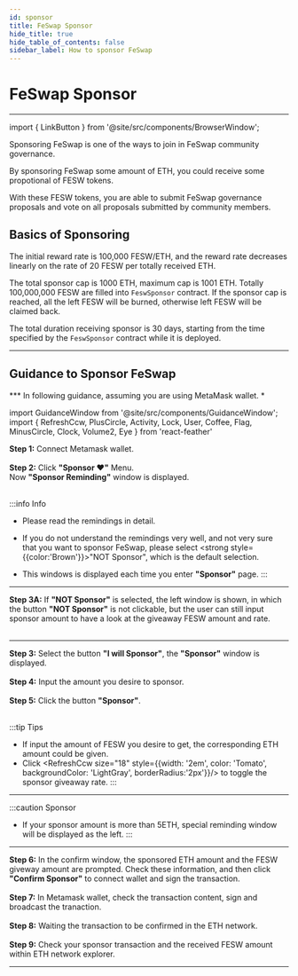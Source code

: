 ```yaml
---
id: sponsor
title: FeSwap Sponsor
hide_title: true
hide_table_of_contents: false
sidebar_label: How to sponsor FeSwap
---
```


<div  style={{ color: "#00A4B8",}}>
  <h1> FeSwap Sponsor </h1>
</div>

_____________

import { LinkButton } from '@site/src/components/BrowserWindow';

Sponsoring FeSwap is one of the ways to join in FeSwap community governance. <br/> 

By sponsoring FeSwap some amount of ETH, you could receive some propotional of FESW tokens. <br/> 

With these FESW tokens, you are able to submit FeSwap governance proposals and vote on all proposals submitted by community members.

<LinkButton url="https://app.feswap.io/#/sponsor" link="Start to Sponsor FeSwap ↗" />

<div style={{height:'60px'}}/>


## <span className="title"> Basics of Sponsoring </span>

The initial reward rate is 100,000 FESW/ETH, and the reward rate decreases linearly on the rate of 20 FESW per totally received ETH.

The total sponsor cap is 1000 ETH, maximum cap is 1001 ETH. Totally 100,000,000 FESW are filled into `FeswSponsor` contract. If the sponsor cap is reached, all the left FESW will be burned, otherwise left FESW will be claimed back.

The total duration receiving sponsor is 30 days, starting from the time specified by the `FeswSponsor` contract while it is deployed.  

<LinkButton url="docs/Contracts/sponsor" link="Learn more about FeSwap Sponsor 👈" />

<div style={{height:'60px'}}/>

_________________

## <span className="title"> Guidance to Sponsor FeSwap </span>
*** In following guidance, assuming you are using MetaMask wallet. *

import GuidanceWindow from '@site/src/components/GuidanceWindow';
import { RefreshCcw, PlusCircle, Activity, Lock, User, Coffee, Flag, MinusCircle, Clock, Volume2, Eye } from 'react-feather'

<GuidanceWindow imageUrl="img/Guidance/Sponsor/Sponsor01.png">
  <span>
    <strong>Step 1:</strong> Connect Metamask wallet. <br/><br/>
    <strong>Step 2:</strong> Click <strong>"Sponsor <span style={{color:'red'}}>❤</span>"</strong> Menu.<br/>
    Now <strong>"Sponsor Reminding"</strong> window is displayed.  <br/><br/>

:::info Info

- Please read the remindings in detail.
- If you do not understand the remindings very well, and not very sure that you want to sponsor FeSwap, 
please select <strong style={{color:'Brown'}}>"NOT Sponsor"</strong>, which is the default selection.
- This windows is displayed each time you enter <strong>"Sponsor"</strong> page. 
::: 

  </span>  
</GuidanceWindow>

______________

<GuidanceWindow imageUrl="img/Guidance/Sponsor/Sponsor02A.png">
  <span>
    <strong>Step 3A:</strong> If <strong>"NOT Sponsor"</strong> is selected, the left window is shown, in which the button <strong>"NOT Sponsor"</strong> is not clickable, but the user can still input sponsor amount to have a look at the giveaway FESW amount and rate. <br/><br/>
  </span>  
</GuidanceWindow>

_____________________

<GuidanceWindow imageUrl="img/Guidance/Sponsor/Sponsor02B.png">
  <span>
    <strong>Step 3:</strong> Select the button <strong>"I will Sponsor"</strong>, the <strong>"Sponsor"</strong> window is displayed. <br/><br/>
    <strong>Step 4:</strong> Input the amount you desire to sponsor.<br/><br/>
    <strong>Step 5:</strong> Click the button <strong>"Sponsor"</strong>.<br/><br/>
  </span>  

:::tip Tips
+ If input the amount of FESW you desire to get, the corresponding ETH amount could be given.
+ Click <RefreshCcw size="18" style={{width: '2em', color: 'Tomato', backgroundColor: 'LightGray', borderRadius:'2px'}}/> 
  to toggle the sponsor giveaway rate.
:::
</GuidanceWindow>

_____________________

<GuidanceWindow imageUrl="img/Guidance/Sponsor/Sponsor03.png">

:::caution Sponsor
+ If your sponsor amount is more than 5ETH, special reminding window will be displayed as the left.
:::

</GuidanceWindow>

______________________________

<GuidanceWindow imageUrl="img/Guidance/Sponsor/Sponsor04.png">
  <span>
    <strong>Step 6:</strong> In the confirm window, the sponsored ETH amount and the FESW giveway amount are prompted. Check these information, and then click <strong>"Confirm Sponsor"</strong> to connect wallet and sign the transaction.<br/><br/>
    <strong>Step 7:</strong> In Metamask wallet, check the transaction content, sign and broadcast the tranaction.<br/><br/>
    <strong>Step 8:</strong> Waiting the transaction to be confirmed in the ETH network.<br/><br/>
    <strong>Step 9:</strong> Check your sponsor transaction and the received FESW amount within ETH network explorer.<br/>
  </span>  
</GuidanceWindow>

______________________________

